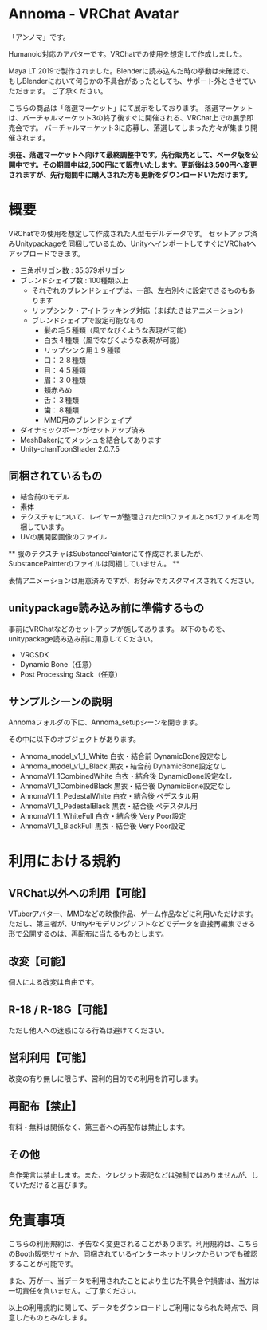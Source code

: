 # Annoma - VRChat Avatar

「アンノマ」です。

Humanoid対応のアバターです。VRChatでの使用を想定して作成しました。

Maya LT 2019で製作されました。Blenderに読み込んだ時の挙動は未確認で、もしBlenderにおいて何らかの不具合があったとしても、サポート外とさせていただきます。
ご了承ください。

こちらの商品は「落選マーケット」にて展示をしております。
落選マーケットは、バーチャルマーケット3の終了後すぐに開催される、VRChat上での展示即売会です。
バーチャルマーケット3に応募し、落選してしまった方々が集まり開催されます。

**現在、落選マーケットへ向けて最終調整中です。先行販売として、ベータ版を公開中です。その期間中は2,500円にて販売いたします。更新後は3,500円へ変更されますが、先行期間中に購入された方も更新をダウンロードいただけます。**

# 概要

VRChatでの使用を想定して作成された人型モデルデータです。
セットアップ済みUnitypackageを同梱しているため、UnityへインポートしてすぐにVRChatへアップロードできます。

- 三角ポリゴン数 : 35,379ポリゴン
- ブレンドシェイプ数 : 100種類以上
    - それぞれのブレンドシェイプは、一部、左右別々に設定できるものもあります
    - リップシンク・アイトラッキング対応（まばたきはアニメーション）
    - ブレンドシェイプで設定可能なもの
        - 髪の毛５種類（風でなびくような表現が可能）
        - 白衣４種類（風でなびくような表現が可能）
        - リップシンク用１９種類
        - 口：２８種類
        - 目：４５種類
        - 眉：３０種類
        - 頬赤らめ
        - 舌：３種類
        - 歯：８種類
        - MMD用のブレンドシェイプ
- ダイナミックボーンがセットアップ済み
- MeshBakerにてメッシュを結合してあります
- Unity-chanToonShader 2.0.7.5

## 同梱されているもの

- 結合前のモデル
- 素体
- テクスチャについて、レイヤーが整理されたclipファイルとpsdファイルを同梱しています。
- UVの展開図画像のファイル

** 服のテクスチャはSubstancePainterにて作成されましたが、SubstancePainterのファイルは同梱していません。 **

表情アニメーションは用意済みですが、お好みでカスタマイズされてください。

## unitypackage読み込み前に準備するもの

事前にVRChatなどのセットアップが施してあります。
以下のものを、unitypackage読み込み前に用意してください。

- VRCSDK
- Dynamic Bone（任意）
- Post Processing Stack（任意）

## サンプルシーンの説明

Annomaフォルダの下に、Annoma_setupシーンを開きます。

その中に以下のオブジェクトがあります。

- Annoma_model_v1_1_White
    白衣・結合前 DynamicBone設定なし
- Annoma_model_v1_1_Black
    黒衣・結合前 DynamicBone設定なし
- AnnomaV1_1CombinedWhite
    白衣・結合後 DynamicBone設定なし
- AnnomaV1_1CombinedBlack
    黒衣・結合後 DynamicBone設定なし
- AnnomaV1_1_PedestalWhite
    白衣・結合後 ペデスタル用
- AnnomaV1_1_PedestalBlack
    黒衣・結合後 ペデスタル用
- AnnomaV1_1_WhiteFull
    白衣・結合後 Very Poor設定
- AnnomaV1_1_BlackFull
    黒衣・結合後 Very Poor設定

# 利用における規約

## VRChat以外への利用【可能】
VTuberアバター、MMDなどの映像作品、ゲーム作品などに利用いただけます。
ただし、第三者が、Unityやモデリングソフトなどでデータを直接再編集できる形で公開するのは、再配布に当たるものとします。

## 改変【可能】
個人による改変は自由です。

## R-18 / R-18G【可能】
ただし他人への迷惑になる行為は避けてください。

## 営利利用【可能】
改変の有り無しに限らず、営利的目的での利用を許可します。

## 再配布【禁止】
有料・無料は関係なく、第三者への再配布は禁止します。

## その他
自作発言は禁止します。また、クレジット表記などは強制ではありませんが、していただけると喜びます。

# 免責事項
こちらの利用規約は、予告なく変更されることがあります。利用規約は、こちらのBooth販売サイトか、同梱されているインターネットリンクからいつでも確認することが可能です。

また、万が一、当データを利用されたことにより生じた不具合や損害は、当方は一切責任を負いません。ご了承ください。

以上の利用規約に関して、データをダウンロードしご利用になられた時点で、同意したものとみなします。
